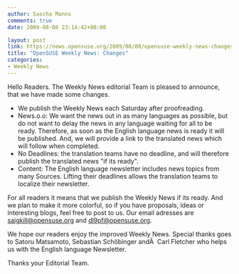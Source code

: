 ```yaml
---
author: Sascha Manns
comments: true
date: 2009-08-08 23:14:42+00:00

layout: post
link: https://news.opensuse.org/2009/08/08/opensuse-weekly-news-changes/
title: "OpenSUSE Weekly News: Changes"
categories:
- Weekly News
---
```

Hello Readers. The Weekly News editorial Team is pleased to announce, that we have made some changes.

* We publish the Weekly News each Saturday after proofreading.
* News.o.o: We want the news out in as many languages as possible, but do not want to delay the news in any language waiting for all to be ready. Therefore, as soon as the English language news is ready it will be published. And, we will provide a link to the translated news which will follow when completed.
* No Deadlines: the translation teams have no deadline, and will therefore publish the translated news "if its ready".
* Content: The English language newsletter includes news topics from many Sources. Lifting their deadlines allows the translation teams to localize their newsletter.

For all readers it means that we publish the Weekly News if its ready. And we plan to make it more colorful, so if you have proposals, ideas or interesting blogs, feel free to post to us. Our email adresses are saigkill@opensuse.org and dl9pf@opensuse.org.

We hope our readers enjoy the improved Weekly News. Special thanks goes to Satoru Matsamoto, Sebastian Schöbinger andÂ  Carl Fletcher who helps us with the English language Newsletter.

Thanks your Editorial Team.		
